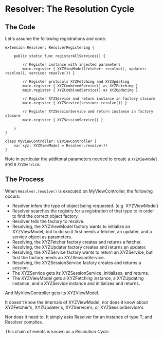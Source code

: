 # Resolver: The Resolution Cycle


## The Code

Let's assume the following registrations and code.

```
extension Resolver: ResolverRegistering {

    public static func registerAllServices() {

        // Register instance with injected parameters
        main.register { XYZViewModel(fetcher: resolve(), updater: resolve(), service: resolve()) }

        // Register protocols XYZFetching and XYZUpdating
        main.register { XYZCombinedService() as XYZFetching }
        main.register { XYZCombinedService() as XYZUpdating }

        // Register XYZService and return instance in factory closure
        main.register { XYZService(session: resolve()) }

        // Register XYZSessionService and return instance in factory closure
        main.register { XYZSessionService() }

    }
}

class MyViewController: UIViewController {
    var xyz: XYZViewModel = Resolver.resolve()!
}
```

Note in particular the additonal parameters needed to create a `XYZViewModel` and a `XYZService`.

## The Process

When `Resolver.resolve()` is executed on MyViewController, the following occurs:

* Resolver infers the type of object being requested. (e.g. XYZViewModel)
* Resolver searches the registry for a registration of that type to in order to find the correct object factory.
* Resolver tells the factory to resolve.
* Resolving, the XYZViewModel factory wants to initialize an XYZViewModel, but to do so it first needs a fetcher, an updater, and a service object as parameters.
* Resolving, the XYZFetcher factory creates and returns a fetcher.
* Resolving, the XYZUpdater factory creates and returns an updater.
* Resolving, the XYZService factory wants to return an XYZService, but first the factory needs an XYZSessionService.
* Resolving, the XYZSessionService factory creates and returns a session.
* The XYZService gets its XYZSessionService, initializes, and returns.
* The XYZViewModel gets a XYZFetching instance, a XYZUpdating instance, and a XYZService instance and initializes and returns.

And MyViewController gets its XYZViewModel.

It doesn't know the internals of XYZViewModel, nor does it know about XYZFetcher's, XYZUpdater's, XYZService's, or XYZSessionService's.

Nor does it need to. It simply asks Resolver for an instance of type T, and Resolver complies.

This chain of events is known as a *Resolution Cycle*.
